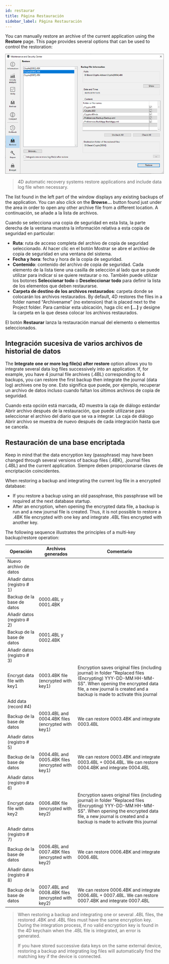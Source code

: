 ```yaml
---
id: restaurar
title: Página Restauración
sidebar_label: Página Restauración
---
```


You can manually restore an archive of the current application using the **Restore** page. This page provides several options that can be used to control the restoration:

![](assets/en/MSC/MSC_restore.png)

> 4D automatic recovery systems restore applications and include data log file when necessary.

The list found in the left part of the window displays any existing backups of the application. You can also click on the **Browse...** button found just under the area in order to open any other archive file from a different location. A continuación, se añade a la lista de archivos.

Cuando se selecciona una copia de seguridad en esta lista, la parte derecha de la ventana muestra la información relativa a esta copia de seguridad en particular:

- **Ruta**: ruta de acceso completa del archivo de copia de seguridad seleccionado. Al hacer clic en el botón Mostrar se abre el archivo de copia de seguridad en una ventana del sistema.
- **Fecha y hora**: fecha y hora de la copia de seguridad.
- **Contenido**: contenido del archivo de copia de seguridad. Cada elemento de la lista tiene una casilla de selección al lado que se puede utilizar para indicar si se quiere restaurar o no. También puede utilizar los botones **Seleccionar todo** o **Deseleccionar todo** para definir la lista de los elementos que deben restaurarse.
- **Carpeta de destino de los archivos restaurados**: carpeta donde se colocarán los archivos restaurados. By default, 4D restores the files in a folder named “Archivename” (no extension) that is placed next to the Project folder. Para cambiar esta ubicación, haga clic en **[...]** y designe la carpeta en la que desea colocar los archivos restaurados.

El botón **Restaurar** lanza la restauración manual del elemento o elementos seleccionados.

## Integración sucesiva de varios archivos de historial de datos

The **Integrate one or more log file(s) after restore** option allows you to integrate several data log files successively into an application. If, for example, you have 4 journal file archives (.4BL) corresponding to 4 backups, you can restore the first backup then integrate the journal (data log) archives one by one. Esto significa que puede, por ejemplo, recuperar un archivo de datos incluso cuando faltan los últimos archivos de copia de seguridad.

Cuando esta opción está marcada, 4D muestra la caja de diálogo estándar Abrir archivo después de la restauración, que puede utilizarse para seleccionar el archivo del diario que se va a integrar. La caja de diálogo Abrir archivo se muestra de nuevo después de cada integración hasta que se cancela.

## Restauración de una base encriptada

Keep in mind that the data encryption key (passphrase) may have been changed through several versions of backup files (.4BK), .journal files (.4BL) and the current application. Siempre deben proporcionarse claves de encriptación coincidentes.

When restoring a backup and integrating the current log file in a encrypted database:

- If you restore a backup using an old passphrase, this passphrase will be required at the next database startup.
- After an encryption, when opening the encrypted data file, a backup is run and a new journal file is created. Thus, it is not possible to restore a .4BK file encrypted with one key and integrate .4BL files encrypted with another key.

The following sequence illustrates the principles of a multi-key backup/restore operation:


| Operación                   | Archivos generados                                | Comentario                                                                                                                                                                                                                   |
| --------------------------- | ------------------------------------------------- | ---------------------------------------------------------------------------------------------------------------------------------------------------------------------------------------------------------------------------- |
| Nuevo archivo de datos      |                                                   |                                                                                                                                                                                                                              |
| Añadir datos (registro # 1) |                                                   |                                                                                                                                                                                                                              |
| Backup de la base de datos  | 0000.4BL y 0001.4BK                               |                                                                                                                                                                                                                              |
| Añadir datos (registro # 2) |                                                   |                                                                                                                                                                                                                              |
| Backup de la base de datos  | 0001.4BL y 0002.4BK                               |                                                                                                                                                                                                                              |
| Añadir datos (registro # 3) |                                                   |                                                                                                                                                                                                                              |
| Encrypt data file with key1 | 0003.4BK file (encrypted with key1)               | Encryption saves original files (including journal) in folder "Replaced files (Encrypting) YYY-DD-MM HH-MM-SS". When opening the encrypted data file, a new journal is created and a backup is made to activate this journal |
| Add data (record #4)        |                                                   |                                                                                                                                                                                                                              |
| Backup de la base de datos  | 0003.4BL and 0004.4BK files (encrypted with key1) | We can restore 0003.4BK and integrate 0003.4BL                                                                                                                                                                               |
| Añadir datos (registro # 5) |                                                   |                                                                                                                                                                                                                              |
| Backup de la base de datos  | 0004.4BL and 0005.4BK files (encrypted with key1) | We can restore 0003.4BK and integrate 0003.4BL + 0004.4BL. We can restore 0004.4BK and integrate 0004.4BL                                                                                                                    |
| Añadir datos (registro # 6) |                                                   |                                                                                                                                                                                                                              |
| Encrypt data file with key2 | 0006.4BK file (encrypted with key2)               | Encryption saves original files (including journal) in folder "Replaced files (Encrypting) YYY-DD-MM HH-MM-SS". When opening the encrypted data file, a new journal is created and a backup is made to activate this journal |
| Añadir datos (registro # 7) |                                                   |                                                                                                                                                                                                                              |
| Backup de la base de datos  | 0006.4BL and 0007.4BK files (encrypted with key2) | We can restore 0006.4BK and integrate 0006.4BL                                                                                                                                                                               |
| Añadir datos (registro # 8) |                                                   |                                                                                                                                                                                                                              |
| Backup de la base de datos  | 0007.4BL and 0008.4BK files (encrypted with key2) | We can restore 0006.4BK and integrate 0006.4BL + 0007.4BL. We can restore 0007.4BK and integrate 0007.4BL                                                                                                                    |
> When restoring a backup and integrating one or several .4BL files, the restored .4BK and .4BL files must have the same encryption key. During the integration process, if no valid encryption key is found in the 4D keychain when the .4BL file is integrated, an error is generated.
> 
> If you have stored successive data keys on the same external device, restoring a backup and integrating log files will automatically find the matching key if the device is connected.
